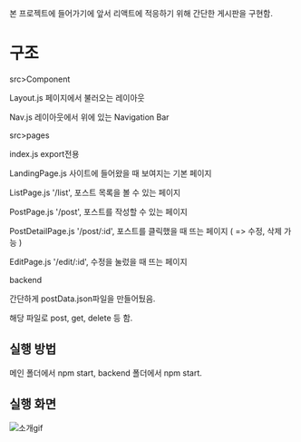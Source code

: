 본 프로젝트에 들어가기에 앞서 리액트에 적응하기 위해 간단한 게시판을 구현함.

# 구조

src>Component

Layout.js 페이지에서 불러오는 레이아웃

Nav.js 레이아웃에서 위에 있는 Navigation Bar

src>pages

index.js export전용

LandingPage.js 사이트에 들어왔을 때 보여지는 기본 페이지

ListPage.js '/list', 포스트 목록을 볼 수 있는 페이지

PostPage.js '/post', 포스트를 작성할 수 있는 페이지

PostDetailPage.js '/post/:id', 포스트를 클릭했을 때 뜨는 페이지 ( => 수정, 삭제 가능 )

EditPage.js '/edit/:id', 수정을 눌렀을 때 뜨는 페이지


backend

간단하게 postData.json파일을 만들어뒀음.

해당 파일로 post, get, delete 등 함.

## 실행 방법
메인 폴더에서 npm start, backend 폴더에서 npm start.

## 실행 화면

![소개gif](https://user-images.githubusercontent.com/57705512/107053871-b6c50f80-6812-11eb-9e94-45d44cf3eb5e.gif)

